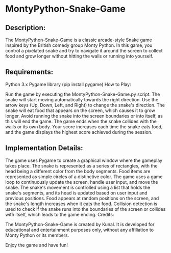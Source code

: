 # MontyPython-Snake-Game

## Description:

The MontyPython-Snake-Game is a classic arcade-style Snake game inspired by the British comedy group Monty Python. In this game, you control a pixelated snake and try to navigate it around the screen to collect food and grow longer without hitting the walls or running into yourself.

## Requirements:

Python 3.x
Pygame library (pip install pygame)
How to Play:

Run the game by executing the MontyPython-Snake-Game.py script.
The snake will start moving automatically towards the right direction.
Use the arrow keys (Up, Down, Left, and Right) to change the snake's direction.
The snake will eat food that appears on the screen, which causes it to grow longer.
Avoid running the snake into the screen boundaries or into itself, as this will end the game.
The game ends when the snake collides with the walls or its own body.
Your score increases each time the snake eats food, and the game displays the highest score achieved during the session.

## Implementation Details:

The game uses Pygame to create a graphical window where the gameplay takes place.
The snake is represented as a series of rectangles, with the head being a different color from the body segments.
Food items are represented as simple circles of a distinctive color.
The game uses a game loop to continuously update the screen, handle user input, and move the snake.
The snake's movement is controlled using a list that holds the snake's segments, and its head is updated based on user input and previous positions.
Food appears at random positions on the screen, and the snake's length increases when it eats the food.
Collision detection is used to check if the snake runs into the boundaries of the screen or collides with itself, which leads to the game ending.
Credits:

The MontyPython-Snake-Game is created by Kunal. It is developed for educational and entertainment purposes only, without any affiliation to Monty Python or its members.

Enjoy the game and have fun!
